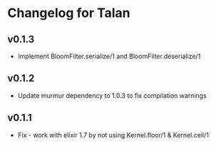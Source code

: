 # Changelog for Talan

## v0.1.3
  * Implement BloomFilter.serialize/1 and BloomFilter.deserialize/1

## v0.1.2
  * Update murmur dependency to 1.0.3 to fix compilation warnings

## v0.1.1
  * Fix - work with elixir 1.7 by not using Kernel.floor/1 & Kernel.ceil/1
